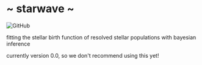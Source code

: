 # ~ starwave ~

![GitHub](https://img.shields.io/github/license/vedantchandra/starwave)

fitting the stellar birth function of resolved stellar populations with bayesian inference

currently version 0.0, so we don't recommend using this yet!

